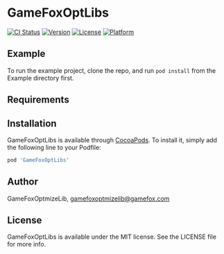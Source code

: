 # GameFoxOptLibs

[![CI Status](https://img.shields.io/travis/GameFoxOptmizeLib/GameFoxOptLibs.svg?style=flat)](https://travis-ci.org/GameFoxOptmizeLib/GameFoxOptLibs)
[![Version](https://img.shields.io/cocoapods/v/GameFoxOptLibs.svg?style=flat)](https://cocoapods.org/pods/GameFoxOptLibs)
[![License](https://img.shields.io/cocoapods/l/GameFoxOptLibs.svg?style=flat)](https://cocoapods.org/pods/GameFoxOptLibs)
[![Platform](https://img.shields.io/cocoapods/p/GameFoxOptLibs.svg?style=flat)](https://cocoapods.org/pods/GameFoxOptLibs)

## Example

To run the example project, clone the repo, and run `pod install` from the Example directory first.

## Requirements

## Installation

GameFoxOptLibs is available through [CocoaPods](https://cocoapods.org). To install
it, simply add the following line to your Podfile:

```ruby
pod 'GameFoxOptLibs'
```

## Author

GameFoxOptmizeLib, gamefoxoptmizelib@gamefox.com

## License

GameFoxOptLibs is available under the MIT license. See the LICENSE file for more info.

